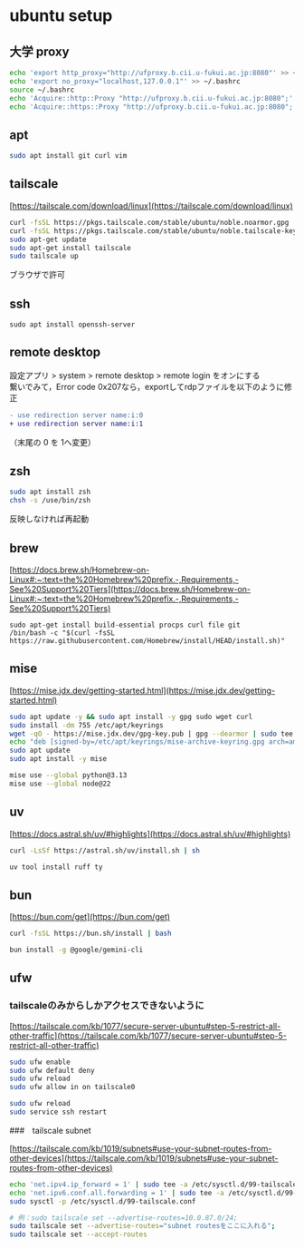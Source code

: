 # ubuntu setup

## 大学 proxy

```sh
echo 'export http_proxy="http://ufproxy.b.cii.u-fukui.ac.jp:8080"' >> ~/.bashrc
echo 'export no_proxy="localhost,127.0.0.1"' >> ~/.bashrc
source ~/.bashrc
echo 'Acquire::http::Proxy "http://ufproxy.b.cii.u-fukui.ac.jp:8080";' | sudo tee -a /etc/apt/apt.conf
echo 'Acquire::https::Proxy "http://ufproxy.b.cii.u-fukui.ac.jp:8080";' | sudo tee -a /etc/apt/apt.conf
```

## apt

```sh
sudo apt install git curl vim
```

## tailscale

[https://tailscale.com/download/linux](https://tailscale.com/download/linux)

```sh
curl -fsSL https://pkgs.tailscale.com/stable/ubuntu/noble.noarmor.gpg | sudo tee /usr/share/keyrings/tailscale-archive-keyring.gpg >/dev/null
curl -fsSL https://pkgs.tailscale.com/stable/ubuntu/noble.tailscale-keyring.list | sudo tee /etc/apt/sources.list.d/tailscale.list
sudo apt-get update
sudo apt-get install tailscale
sudo tailscale up
```

ブラウザで許可

## ssh

```
sudo apt install openssh-server
```

## remote desktop

設定アプリ > system > remote desktop > remote login をオンにする  
繋いでみて，Error code 0x207なら，exportしてrdpファイルを以下のように修正
```diff
- use redirection server name:i:0
+ use redirection server name:i:1
```
（末尾の 0 を 1へ変更）

## zsh
```sh
sudo apt install zsh
chsh -s /use/bin/zsh
```
反映しなければ再起動

## brew
[https://docs.brew.sh/Homebrew-on-Linux#:~:text=the%20Homebrew%20prefix.-,Requirements,-See%20Support%20Tiers](https://docs.brew.sh/Homebrew-on-Linux#:~:text=the%20Homebrew%20prefix.-,Requirements,-See%20Support%20Tiers)
```
sudo apt-get install build-essential procps curl file git
/bin/bash -c "$(curl -fsSL https://raw.githubusercontent.com/Homebrew/install/HEAD/install.sh)"
```

## mise
[https://mise.jdx.dev/getting-started.html](https://mise.jdx.dev/getting-started.html)
```sh
sudo apt update -y && sudo apt install -y gpg sudo wget curl
sudo install -dm 755 /etc/apt/keyrings
wget -qO - https://mise.jdx.dev/gpg-key.pub | gpg --dearmor | sudo tee /etc/apt/keyrings/mise-archive-keyring.gpg 1> /dev/null
echo "deb [signed-by=/etc/apt/keyrings/mise-archive-keyring.gpg arch=amd64] https://mise.jdx.dev/deb stable main" | sudo tee /etc/apt/sources.list.d/mise.list
sudo apt update
sudo apt install -y mise
```

```sh
mise use --global python@3.13
mise use --global node@22
```


## uv
[https://docs.astral.sh/uv/#highlights](https://docs.astral.sh/uv/#highlights)

```sh
curl -LsSf https://astral.sh/uv/install.sh | sh
```

```sh
uv tool install ruff ty
```

## bun
[https://bun.com/get](https://bun.com/get)

```sh
curl -fsSL https://bun.sh/install | bash
```

```sh
bun install -g @google/gemini-cli
```

## ufw

### tailscaleのみからしかアクセスできないように

[https://tailscale.com/kb/1077/secure-server-ubuntu#step-5-restrict-all-other-traffic](https://tailscale.com/kb/1077/secure-server-ubuntu#step-5-restrict-all-other-traffic)

```sh
sudo ufw enable
sudo ufw default deny
sudo ufw reload
sudo ufw allow in on tailscale0

sudo ufw reload
sudo service ssh restart
```



###　tailscale subnet

[https://tailscale.com/kb/1019/subnets#use-your-subnet-routes-from-other-devices](https://tailscale.com/kb/1019/subnets#use-your-subnet-routes-from-other-devices)

```sh
echo 'net.ipv4.ip_forward = 1' | sudo tee -a /etc/sysctl.d/99-tailscale.conf
echo 'net.ipv6.conf.all.forwarding = 1' | sudo tee -a /etc/sysctl.d/99-tailscale.conf
sudo sysctl -p /etc/sysctl.d/99-tailscale.conf

# 例：sudo tailscale set --advertise-routes=10.0.87.0/24;
sudo tailscale set --advertise-routes="subnet routesをここに入れる";
sudo tailscale set --accept-routes
```



